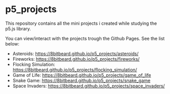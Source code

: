 # p5_projects
This repository contains all the mini projects i created while studying the p5.js library.

You can view/interact with the projects trough the Github Pages. See the list below:
- Asteroids: https://8bitbeard.github.io/p5_projects/asteroids/
- Fireworks: https://8bitbeard.github.io/p5_projects/fireworks/
- Flocking Simulation: https://8bitbeard.github.io/p5_projects/flocking_simulation/
- Game of Life: https://8bitbeard.github.io/p5_projects/game_of_life
- Snake Game: https://8bitbeard.github.io/p5_projects/snake_game
- Space Invaders: https://8bitbeard.github.io/p5_projects/space_invaders/

